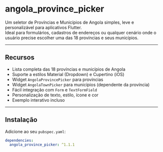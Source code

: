 # angola_province_picker

Um seletor de Províncias e Municípios de Angola simples, leve e personalizável para aplicativos Flutter.  
Ideal para formulários, cadastros de endereços ou qualquer cenário onde o usuário precise escolher uma das 18 províncias e seus municípios.

---

## Recursos

- Lista completa das 18 províncias e municípios de Angola
- Suporte a estilos Material (Dropdown) e  Cupertino (iOS)
- Widget `AngolaProvincePicker` para províncias
- Widget `AngolaTownPicker` para municípios (dependente da província)
- Fácil integração com `Form` e `TextFormField`
- Personalização de texto, estilo, ícone e cor
- Exemplo interativo incluso

---

## Instalação

Adicione ao seu `pubspec.yaml`:

```yaml
dependencies:
  angola_province_picker: ^1.1.1



